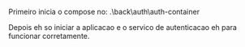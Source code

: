 Primeiro inicia o compose no:
.\back\auth\auth-container

Depois eh so iniciar a aplicacao e o servico de autenticacao eh para funcionar corretamente.

